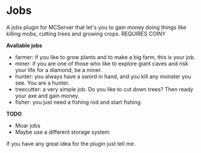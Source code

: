 Jobs
====

A jobs plugin for MCServer that let's you to gain money doing things like killing mobs, cutting trees and growing crops. REQUIRES COINY

**Avaliable jobs**
* farmer: if you like to grow plants and to make a big farm, this is your job.
* miner: if you are one of those who like to explore giant caves and risk your life for a diamond, be a miner.
* hunter: you always have a sword in hand, and you kill any monster you see. You are a hunter.
* treecutter: a very simple job. Do you like to cut down trees? Then ready your axe and gain money.
* fisher: you just need a fishing rod and start fishing.

**TODO**
* Moar jobs
* Maybe use a different storage system

If you have any great idea for the plugin just tell me.
